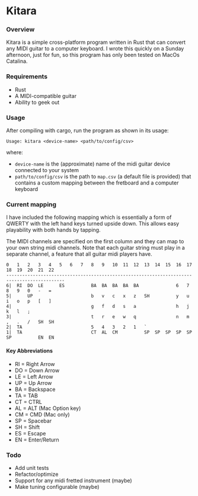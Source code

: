 # Kitara

### Overview

Kitara is a simple cross-platform program written in Rust that can convert any MIDI guitar to a computer keyboard. I wrote this quickly on a Sunday afternoon, just for fun, so this program has only been tested on MacOs Catalina.

### Requirements

* Rust
* A MIDI-compatible guitar
* Ability to geek out

### Usage

After compiling with cargo, run the program as shown in its usage:

```
Usage: kitara <device-name> <path/to/config/csv>
```

where:
* `device-name` is the (approximate) name of the midi guitar device connected to your system
* `path/to/config/csv` is the path to `map.csv` (a default file is provided) that contains a custom
mapping between the fretboard and a computer keyboard


### Current mapping
I have included the following mapping which is essentially a form of QWERTY with
the left hand keys turned upside down. This allows easy playability with both hands by
tapping. 

The MIDI channels are specified on the first column and they can map to your own
string midi channels. Note that each guitar string must play in a separate channel, a feature
that all guitar midi players have. 


```
0	1	2	3	4	5	6	7	8	9	10	11	12	13	14	15	16	17	18	19	20	21	22	
--------------------------------------------------------------------------------------------
6|	RI	DO	LE		ES			BA	BA	BA	BA	BA				6	7	8	9	0	-	=	
5|		UP						b	v	c	x	z	SH			y	u	i	o	p	[	]	
4|								g	f	d	s	a				h	j	k	l	;			
3|								t	r	e	w	q				n	m	,	.	/	SH	SH	
2|	TA							5	4	3	2	1	`										
1|	TA							CT	AL	CM			SP	SP	SP	SP	SP	SP			EN	EN	
```

#### Key Abbreviations

* RI = Right Arrow
* DO = Down Arrow
* LE = Left Arrow
* UP = Up Arrow
* BA = Backspace
* TA = TAB
* CT = CTRL
* AL = ALT (Mac Option key)
* CM = CMD (Mac only)
* SP = Spacebar
* SH = Shift
* ES = Escape
* EN = Enter/Return

### Todo

* Add unit tests
* Refactor/optimize
* Support for any midi fretted instrument (maybe)
* Make tuning configurable (maybe)

